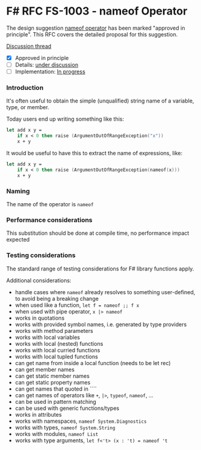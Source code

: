 
# F# RFC FS-1003 - nameof Operator

The design suggestion [nameof operator](https://github.com/fsharp/fslang-suggestions/issues/252) has been marked "approved in principle".
This RFC covers the detailed proposal for this suggestion.

[Discussion thread](https://github.com/fsharp/FSharpLangDesign/issues/48)

* [x] Approved in principle
* [ ] Details: [under discussion](https://github.com/fsharp/FSharpLangDesign/issues/48)
* [ ] Implementation: [In progress](https://github.com/Microsoft/visualfsharp/pull/2290)

### Introduction

It's often useful to obtain the simple (unqualified) string name of a variable, type, or member.

Today users end up writing something like this:

```fsharp
let add x y =
    if x < 0 then raise (ArgumentOutOfRangeException("x"))
    x + y
```

It would be useful to have this to extract the name of expressions, like:

```fsharp
let add x y =
    if x < 0 then raise (ArgumentOutOfRangeException(nameof(x)))
    x + y
```

### Naming 

The name of the operator is `nameof`

### Performance considerations

This substitution should be done at compile time, no performance impact expected

### Testing considerations

The standard range of testing  considerations for F# library functions apply.

Additional considerations:

- handle cases where `nameof` already resolves to something user-defined, to avoid being a breaking change
- when used like a function, `let f = nameof ;; f x`
- when used with pipe operator, `x |> nameof`
- works in quotations
- works with provided symbol names, i.e. generated by type providers
- works with method parameters
- works with local variables
- works with local (nested) functions
- works with local curried functions
- works with local tupled functions
- can get name from inside a local function (needs to be let rec)
- can get member names
- can get static member names
- can get static property names
- can get names that quoted in ````
- can get names of operators like `+`, `|>`, `typeof`, `nameof`, ...
- can be used in pattern matching
- can be used with generic functions/types
- works in attributes
- works with namespaces, `nameof System.Diagnostics`
- works with types, `nameof System.String`
- works with modules, `nameof List`
- works with type arguments, `let f<'t> (x : 't) = nameof 't`

